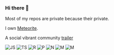 ### Hi there 👋
Most of my repos are private because their private.

I own [Meteorite](https://mete0r.xyz/).

A social vibrant community [trailer](https://www.youtube.com/watch?v=mf7kyXSBnZA)

![JS](https://img.shields.io/badge/JavaScript-323330?style=for-the-badge&logo=javascript&logoColor=F7DF1E)
![TS](https://img.shields.io/badge/TypeScript-007ACC?style=for-the-badge&logo=typescript&logoColor=white)
![R](https://img.shields.io/badge/Rust-000000?style=for-the-badge&logo=rust&logoColor=white)
![P](https://img.shields.io/badge/Prometheus-000000?style=for-the-badge&logo=prometheus&labelColor=000000)
![N](https://img.shields.io/badge/Node.js-339933?style=for-the-badge&logo=nodedotjs&logoColor=white)
![M](https://img.shields.io/badge/MongoDB-4EA94B?style=for-the-badge&logo=mongodb&logoColor=white)
![M](https://img.shields.io/badge/monero-FF6600?style=for-the-badge&logo=monero&logoColor=white)

<!--
**SushiDesigner/sushidesigner** is a ✨ _special_ ✨ repository because its `README.md` (this file) appears on your GitHub profile.

Here are some ideas to get you started:

- 🔭 I’m currently working on ...
- 🌱 I’m currently learning ...
- 👯 I’m looking to collaborate on ...
- 🤔 I’m looking for help with ...
- 💬 Ask me about ...
- 📫 How to reach me: ...
- 😄 Pronouns: ...
- ⚡ Fun fact: ...
-->
